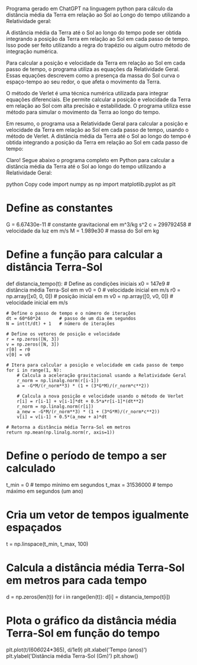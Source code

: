 Programa gerado em ChatGPT na linguagem python para cálculo da distância média da Terra em relação ao Sol ao Longo do tempo utilizando a Relatividade geral:


A distância média da Terra até o Sol ao longo do tempo pode ser obtida integrando a posição da Terra em relação ao Sol em cada passo de tempo. Isso pode ser feito utilizando a regra do trapézio ou algum outro método de integração numérica.

Para calcular a posição e velocidade da Terra em relação ao Sol em cada passo de tempo, o programa utiliza as equações da Relatividade Geral. Essas equações descrevem como a presença da massa do Sol curva o espaço-tempo ao seu redor, o que afeta o movimento da Terra.

O método de Verlet é uma técnica numérica utilizada para integrar equações diferenciais. Ele permite calcular a posição e velocidade da Terra em relação ao Sol com alta precisão e estabilidade. O programa utiliza esse método para simular o movimento da Terra ao longo do tempo.

Em resumo, o programa usa a Relatividade Geral para calcular a posição e velocidade da Terra em relação ao Sol em cada passo de tempo, usando o método de Verlet. A distância média da Terra até o Sol ao longo do tempo é obtida integrando a posição da Terra em relação ao Sol em cada passo de tempo:

Claro! Segue abaixo o programa completo em Python para calcular a distância média da Terra até o Sol ao longo do tempo utilizando a Relatividade Geral:

python
Copy code
import numpy as np
import matplotlib.pyplot as plt

# Define as constantes
G = 6.67430e-11  # constante gravitacional em m^3/kg s^2
c = 299792458    # velocidade da luz em m/s
M = 1.989e30     # massa do Sol em kg

# Define a função para calcular a distância Terra-Sol
def distancia_tempo(t):
    # Define as condições iniciais
    x0 = 147e9         # distância média Terra-Sol em m
    v0 = 0             # velocidade inicial em m/s
    r0 = np.array([x0, 0, 0])  # posição inicial em m
    v0 = np.array([0, v0, 0])  # velocidade inicial em m/s

    # Define o passo de tempo e o número de iterações
    dt = 60*60*24       # passo de um dia em segundos
    N = int(t/dt) + 1   # número de iterações

    # Define os vetores de posição e velocidade
    r = np.zeros([N, 3])
    v = np.zeros([N, 3])
    r[0] = r0
    v[0] = v0

    # Itera para calcular a posição e velocidade em cada passo de tempo
    for i in range(1, N):
        # Calcula a aceleração gravitacional usando a Relatividade Geral
        r_norm = np.linalg.norm(r[i-1])
        a = -G*M/(r_norm**3) * (1 + (3*G*M)/(r_norm*c**2))

        # Calcula a nova posição e velocidade usando o método de Verlet
        r[i] = r[i-1] + v[i-1]*dt + 0.5*a*r[i-1]*(dt**2)
        r_norm = np.linalg.norm(r[i])
        a_new = -G*M/(r_norm**3) * (1 + (3*G*M)/(r_norm*c**2))
        v[i] = v[i-1] + 0.5*(a_new + a)*dt

    # Retorna a distância média Terra-Sol em metros
    return np.mean(np.linalg.norm(r, axis=1))

# Define o período de tempo a ser calculado
t_min = 0       # tempo mínimo em segundos
t_max = 31536000 # tempo máximo em segundos (um ano)

# Cria um vetor de tempos igualmente espaçados
t = np.linspace(t_min, t_max, 100)

# Calcula a distância média Terra-Sol em metros para cada tempo
d = np.zeros(len(t))
for i in range(len(t)):
    d[i] = distancia_tempo(t[i])

# Plota o gráfico da distância média Terra-Sol em função do tempo
plt.plot(t/(60*60*24*365), d/1e9)
plt.xlabel('Tempo (anos)')
plt.ylabel('Distância média Terra-Sol (Gm)')
plt.show()


